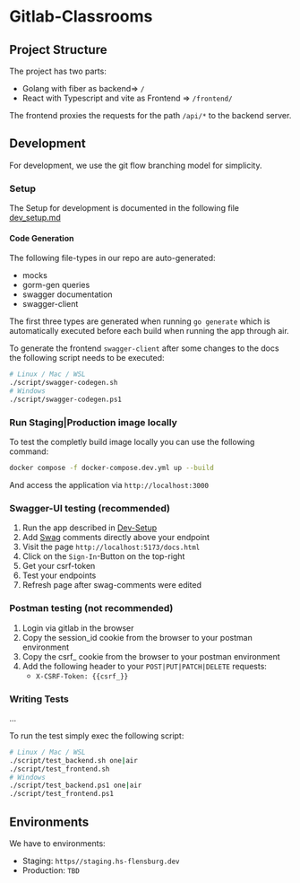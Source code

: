 # Gitlab-Classrooms

## Project Structure 

The project has two parts:

- Golang with fiber as backend=> `/`
- React with Typescript and vite as Frontend => `/frontend/`

The frontend proxies the requests for the path `/api/*` to the backend server.

## Development

For development, we use the git flow branching model for simplicity.

### Setup
The Setup for development is documented in the following file
[dev_setup.md](docs/dev_setup.md)


#### Code Generation

The following file-types in our repo are auto-generated:
- mocks
- gorm-gen queries
- swagger documentation
- swagger-client

The first three types are generated when running `go generate` which is automatically executed before each build when running the app through air.

To generate the frontend `swagger-client` after some changes to the docs the following script needs to be executed:

```bash
# Linux / Mac / WSL
./script/swagger-codegen.sh
# Windows
./script/swagger-codegen.ps1
```

### Run Staging|Production image locally

To test the completly build image locally you can use the following command:

```bash
docker compose -f docker-compose.dev.yml up --build
```

And access the application via `http://localhost:3000`

### Swagger-UI testing (recommended)

1. Run the app described in [Dev-Setup](docs/dev_setup.md#start-the-application)
2. Add [Swag](https://github.com/swaggo/swag/?tab=readme-ov-file#api-operation) comments directly above your endpoint
3. Visit the page `http://localhost:5173/docs.html`
4. Click on the `Sign-In`-Button on the top-right
5. Get your csrf-token
6. Test your endpoints
7. Refresh page after swag-comments were edited

### Postman testing (not recommended)

1. Login via gitlab in the browser
2. Copy the session_id cookie from the browser to your postman environment
3. Copy the csrf_ cookie from the browser to your postman environment
4. Add the following header to your `POST|PUT|PATCH|DELETE` requests:
    - `X-CSRF-Token: {{csrf_}}`

### Writing Tests

...

To run the test simply exec the following script:
```bash
# Linux / Mac / WSL
./script/test_backend.sh one|air
./script/test_frontend.sh
# Windows
./script/test_backend.ps1 one|air
./script/test_frontend.ps1
```

## Environments

We have to environments:

- Staging: `https//staging.hs-flensburg.dev`
- Production: `TBD`
